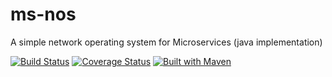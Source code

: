 ms-nos
======

A simple network operating system for Microservices (java implementation)


[![Build Status](https://travis-ci.org/lviggiano/owner.png?branch=master)](https://travis-ci.org/bbossola/ms-nos)
[![Coverage Status](https://coveralls.io/repos/bbossola/ms-nos/badge.png)](https://coveralls.io/r/bbossola/ms-nos)
[![Built with Maven](http://maven.apache.org/images/logos/maven-feather.png)](http://owner.newinstance.it/maven-site/)
